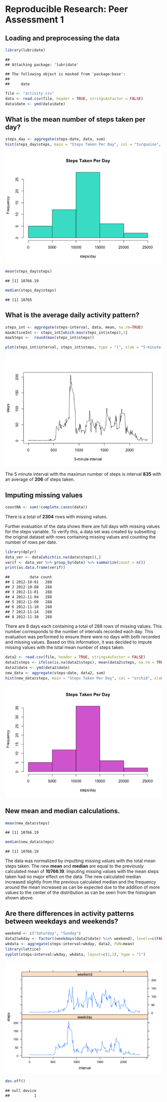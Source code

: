 # Reproducible Research: Peer Assessment 1


## Loading and preprocessing the data

```r
library(lubridate)
```

```
## 
## Attaching package: 'lubridate'
```

```
## The following object is masked from 'package:base':
## 
##     date
```

```r
file <- "activity.csv"
data <- read.csv(file, header = TRUE, stringsAsFactor = FALSE)
data$date <- ymd(data$date)
```

## What is the mean number of steps taken per day?

```r
steps_day <- aggregate(steps~date, data, sum)    
hist(steps_day$steps, main = "Steps Taken Per Day", col = "turquoise", xlab = "steps/day")
```

![](PA1_files/figure-html/mean_median-1.png)<!-- -->

```r
mean(steps_day$steps)  
```

```
## [1] 10766.19
```

```r
median(steps_day$steps) 
```

```
## [1] 10765
```

## What is the average daily activity pattern?

```r
steps_int <- aggregate(steps~interval, data, mean, na.rm=TRUE)
maxActiveInt <- steps_int[which.max(steps_int$steps),1]
maxSteps <-  round(max(steps_int$steps))
```

```r
plot(steps_int$interval, steps_int$steps, type = "l", xlab = "5-minute interval", ylab = "steps")
```

![](PA1_files/figure-html/dailyplot-1.png)<!-- -->

The 5 minute interval with the maximun number of steps is interval **835** with an average of **206** of steps taken.  

## Imputing missing values


```r
countNA <- sum(!complete.cases(data))
```
There is a total of **2304** rows with missing values.  

Further evaluation of the data shows there are full days with missing values for the steps variable. To verify this, a data set was created by subsetting the original dataset with rows containing missing values and counting the number of rows per date.

```r
library(dplyr)
data_ver <- data[which(is.na(data$steps)),]
verif <- data_ver %>% group_by(date) %>% summarize(count = n())
print(as.data.frame(verif))
```

```
##         date count
## 1 2012-10-01   288
## 2 2012-10-08   288
## 3 2012-11-01   288
## 4 2012-11-04   288
## 5 2012-11-09   288
## 6 2012-11-10   288
## 7 2012-11-14   288
## 8 2012-11-30   288
```
There are 8 days each containing a total of 288 rows of missing values. This number corresponds to the number of intervals recorded each day. This evaluation was performed to ensure there were no days with both recorded and missing values. Based on this information, it was decided to impute missing values with the total mean number of steps taken.  


```r
data2 <- read.csv(file, header = TRUE, stringsAsFactor = FALSE)
data2$steps <- ifelse(is.na(data2$steps), mean(data2$steps, na.rm = TRUE), data2$steps)
data2$date <- ymd(data2$date)
new_data <- aggregate(steps~date, data2, sum)
hist(new_data$steps, main = "Steps Taken Per Day", col = "orchid", xlab = "steps/day")
```

![](PA1_files/figure-html/unnamed-chunk-5-1.png)<!-- -->

## New mean and median calculations.  


```r
mean(new_data$steps)
```

```
## [1] 10766.19
```

```r
median(new_data$steps)
```

```
## [1] 10766.19
```

The data was normalized by imputting missing values with the total mean steps taken. The new **mean** and **median** are equal to the previously calculated mean of **10766.19**. Imputing missing values with the mean steps taken had no major effect on the data. The new calculated median increased slightly from the previous calculated median and the frequency around the mean increased as can be expected due to the addition of more values to the center of the distribution as can be seen from the histogram shown above.  

## Are there differences in activity patterns between weekdays and weekends?


```r
weekend <- c("Saturday", "Sunday")
data2$wkday <- factor((weekdays(data2$date) %in% weekend), levels=c(FALSE, TRUE), labels=c('weekday', 'weekend'))
wkdata <- aggregate(steps~interval+wkday, data2, FUN=mean)
library(lattice)
xyplot(steps~interval|wkday, wkdata, layout=c(1,2), type = "l")
```

![](PA1_files/figure-html/unnamed-chunk-7-1.png)<!-- -->

```r
dev.off()
```

```
## null device 
##           1
```
   
